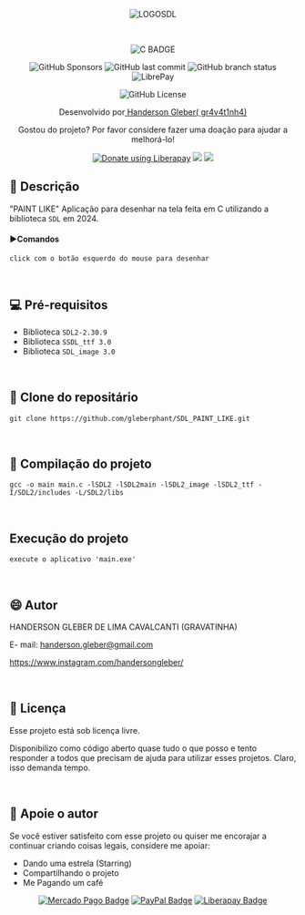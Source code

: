 <div  align="center">

![LOGOSDL](https://www.libsdl.org/media/SDL_logo.png)

<br>

![C BADGE](https://img.shields.io/badge/c-blue?logo=c)

![GitHub Sponsors](https://img.shields.io/github/sponsors/gleberphant)
![GitHub last commit](https://img.shields.io/github/last-commit/gleberphant/RAIN_SDL_C)
![GitHub branch status](https://img.shields.io/github/checks-status/gleberphant/RAIN_SDL_C/master)
![LibrePay](https://img.shields.io/liberapay/receives/gleberphant.svg?logo=liberapay)

![GitHub License](https://img.shields.io/github/license/gleberphant/RAIN_SDL_C)

Desenvolvido por<a href=biolivre.com.br/handersongleber> Handerson Gleber( gr4v4t1nh4) </a>


Gostou do projeto? Por favor considere fazer uma doação para ajudar a melhorá-lo!

<a href="https://liberapay.com/gleberphant/donate"><img alt="Donate using Liberapay" src="https://img.shields.io/badge/Liberapay-F6C915?logo=liberapay&logoColor=000&style=flat"></a>
<a href="http://link.mercadopago.com.br/handersongleber" ><img src="https://img.shields.io/badge/Mercado%20Pago-00B1EA?logo=mercadopago&logoColor=fff&style=flat"></a>
<a href="https://www.paypal.com/donate/?business=GZCPGEVTCZ8VW&no_recurring=0&currency_code=USD" ><img src="https://img.shields.io/badge/PayPal-003087?logo=paypal&logoColor=fff&style=flat"></a>


</div>



## 🐙 Descrição

"PAINT LIKE"
Aplicação para desenhar na tela feita em C utilizando a biblioteca  `SDL` em 2024. 



#### ▶️Comandos

```
click com o botão esquerdo do mouse para desenhar
```

<br>

## 💻 Pré-requisitos

- Biblioteca `SDL2-2.30.9`
- Biblioteca `SSDL_ttf 3.0` 
- Biblioteca `SDL_image 3.0`  



<br>

## 🚀 Clone do repositário

```
git clone https://github.com/gleberphant/SDL_PAINT_LIKE.git
```

<br>

##  💾 Compilação do projeto

```
gcc -o main main.c -lSDL2 -lSDL2main -lSDL2_image -lSDL2_ttf -I/SDL2/includes -L/SDL2/libs
```

<br>

##   Execução do projeto


```
execute o aplicativo 'main.exe'
```


<br>


## 😄 Autor

HANDERSON GLEBER DE LIMA CAVALCANTI (GRAVATINHA)

E- mail:  handerson.gleber@gmail.com

https://www.instagram.com/handersongleber/

<br>

## 📝 Licença

Esse projeto está sob licença livre. 

Disponibilizo como código aberto quase tudo o que posso e tento responder a todos que precisam de ajuda para utilizar esses projetos. Claro, isso demanda tempo. 

<br>

## 🤝 Apoie o autor

Se você estiver satisfeito com esse projeto ou  quiser me encorajar a continuar criando coisas legais, considere me apoiar:

- Dando uma estrela (Starring) 
- Compartilhando o projeto 
- Me Pagando um café  


<div align=center>

[![Mercado Pago Badge](https://img.shields.io/badge/Mercado%20Pago-00B1EA?logo=mercadopago&logoColor=fff&style=flat)]("http://link.mercadopago.com.br/handersongleber") 
[![PayPal Badge](https://img.shields.io/badge/PayPal-003087?logo=paypal&logoColor=fff&style=flat)]("https://www.paypal.com/donate/?business=GZCPGEVTCZ8VW&no_recurring=0&currency_code=USD")
[![Liberapay Badge](https://img.shields.io/badge/Liberapay-F6C915?logo=liberapay&logoColor=000&style=flat)](https://liberapay.com/gleberphant/donate)

</div>

